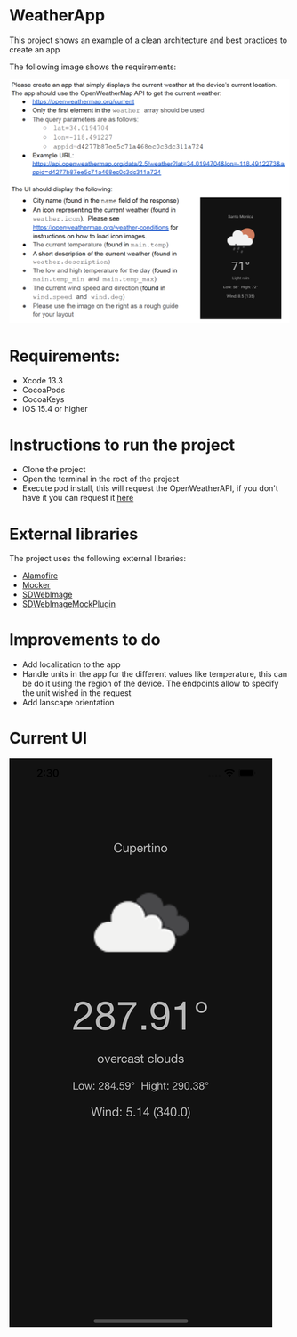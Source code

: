 # WeatherApp
This project shows an example of a clean architecture and best practices to create an app

The following image shows the requirements:

![Screenshot](Requirements.png)

# Requirements:
- Xcode 13.3
- CocoaPods
- CocoaKeys
- iOS 15.4 or higher

# Instructions to run the project
- Clone the project
- Open the terminal in the root of the project
- Execute pod install, this will request the OpenWeatherAPI, if you don't have it you can request it [here](https://openweathermap.org/current)

# External libraries
The project uses the following external libraries:
- [Alamofire](https://github.com/Alamofire/Alamofire)
- [Mocker](https://github.com/WeTransfer/Mocker)
- [SDWebImage](https://github.com/SDWebImage/SDWebImage)
- [SDWebImageMockPlugin](https://github.com/faberNovel/SDWebImageMockPlugin)

# Improvements to do
- Add localization to the app
- Handle units in the app for the different values like temperature, this can be do it using the region of the device. The endpoints allow to specify the unit wished in the request
- Add lanscape orientation

# Current UI
![Screenshot](screenshot.png)